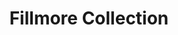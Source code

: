 ---
title: "Fillmore Collection"
description: "With striking corner framing and versatile panel options, the Fillmore blends durability and style for any environment."
specifications: 
  dimensions: "20\"w x 20\"d x 37.5\"h"
  capacity: "17 gallon liner included"
  designer: "Javier Palomares"
coverImage: "https://pub-2fa7464bdf334fa9832ed14fe5565b2e.r2.dev/collectioncover/cover9.jpg"
heroImage: "https://pub-2fa7464bdf334fa9832ed14fe5565b2e.r2.dev/fillmore/fillmore-2.jpg"
mainProductImage: "https://pub-2fa7464bdf334fa9832ed14fe5565b2e.r2.dev/fillmore/fillmore-1.jpg"
colorVariations:
  - name: "Polished Chrome"
    image: "https://pub-2fa7464bdf334fa9832ed14fe5565b2e.r2.dev/fillmore/fillmore-1.jpg"
    alt: "Fillmore collection trash can in polished chrome finish"
  - name: "Brushed Gold"
    image: "https://pub-2fa7464bdf334fa9832ed14fe5565b2e.r2.dev/fillmore/fillmore-2.jpg"
    alt: "Fillmore collection trash can in brushed gold finish"
  - name: "Matte Black"
    image: "https://pub-2fa7464bdf334fa9832ed14fe5565b2e.r2.dev/fillmore/fillmore-3.jpg"
    alt: "Fillmore collection trash can in matte black finish"
  - name: "Rose Gold"
    image: "https://pub-2fa7464bdf334fa9832ed14fe5565b2e.r2.dev/fillmore/fillmore-4.jpg"
    alt: "Fillmore collection trash can in rose gold finish"
  - name: "Antique Brass"
    image: "https://pub-2fa7464bdf334fa9832ed14fe5565b2e.r2.dev/fillmore/fillmore-5.jpg"
    alt: "Fillmore collection trash can in antique brass finish"
  - name: "Platinum"
    image: "https://pub-2fa7464bdf334fa9832ed14fe5565b2e.r2.dev/fillmore/fillmore-6.jpg"
    alt: "Fillmore collection trash can in platinum finish"
  - name: "Copper"
    image: "https://pub-2fa7464bdf334fa9832ed14fe5565b2e.r2.dev/fillmore/fillmore-7.jpg"
    alt: "Fillmore collection trash can in copper finish"
  - name: "Titanium"
    image: "https://pub-2fa7464bdf334fa9832ed14fe5565b2e.r2.dev/fillmore/fillmore-8.jpg"
    alt: "Fillmore collection trash can in titanium finish"
  - name: "Champagne Bronze"
    image: "https://pub-2fa7464bdf334fa9832ed14fe5565b2e.r2.dev/fillmore/fillmore-9.jpg"
    alt: "Fillmore collection trash can in champagne bronze finish"
  - name: "Pewter"
    image: "https://pub-2fa7464bdf334fa9832ed14fe5565b2e.r2.dev/fillmore/fillmore-10.jpg"
    alt: "Fillmore collection trash can in pewter finish"
  - name: "Gunmetal"
    image: "https://pub-2fa7464bdf334fa9832ed14fe5565b2e.r2.dev/fillmore/fillmore-11.jpg"
    alt: "Fillmore collection trash can in gunmetal finish"
  - name: "Ivory"
    image: "https://pub-2fa7464bdf334fa9832ed14fe5565b2e.r2.dev/fillmore/fillmore-12.jpg"
    alt: "Fillmore collection trash can in ivory finish"
  - name: "Marble White"
    image: "https://pub-2fa7464bdf334fa9832ed14fe5565b2e.r2.dev/fillmore/fillmore-13.jpg"
    alt: "Fillmore collection trash can in marble white finish"
  - name: "Espresso"
    image: "https://pub-2fa7464bdf334fa9832ed14fe5565b2e.r2.dev/fillmore/fillmore-14.jpg"
    alt: "Fillmore collection trash can in espresso finish"
  - name: "Sage Green"
    image: "https://pub-2fa7464bdf334fa9832ed14fe5565b2e.r2.dev/fillmore/fillmore-15.jpg"
    alt: "Fillmore collection trash can in sage green finish"
  - name: "Navy Blue"
    image: "https://pub-2fa7464bdf334fa9832ed14fe5565b2e.r2.dev/fillmore/fillmore-16.jpg"
    alt: "Fillmore collection trash can in navy blue finish"
  - name: "Deep Red"
    image: "https://pub-2fa7464bdf334fa9832ed14fe5565b2e.r2.dev/fillmore/fillmore-17.jpg"
    alt: "Fillmore collection trash can in deep red finish"
  - name: "Charcoal"
    image: "https://pub-2fa7464bdf334fa9832ed14fe5565b2e.r2.dev/fillmore/fillmore-18.jpg"
    alt: "Fillmore collection trash can in charcoal finish"
  - name: "Pearl"
    image: "https://pub-2fa7464bdf334fa9832ed14fe5565b2e.r2.dev/fillmore/fillmore-19.jpg"
    alt: "Fillmore collection trash can in pearl finish"
  - name: "Onyx"
    image: "https://pub-2fa7464bdf334fa9832ed14fe5565b2e.r2.dev/fillmore/fillmore-20.jpg"
    alt: "Fillmore collection trash can in onyx finish"
buyNowLink: "https://example.com/buy/fillmore-collection"
downloadPdfLink: "https://pub-2fa7464bdf334fa9832ed14fe5565b2e.r2.dev/catalogs/fillmore-collection.pdf"
seo:
  title: "Fillmore Collection - Premium Waste Solutions"
  description: "Discover our Fillmore collection of premium trash cans and waste receptacles. Elegant designs perfect for luxury hotels and upscale hospitality environments."
  keywords: "fillmore collection, premium waste bins, luxury hotel amenities, upscale waste receptacles"
--- 
